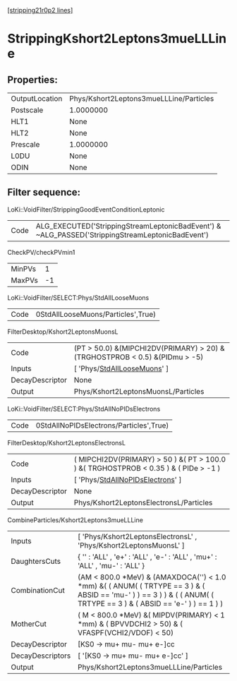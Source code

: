 [[stripping21r0p2 lines]](./stripping21r0p2-index)

# StrippingKshort2Leptons3mueLLLine

## Properties:

|                |                                         |
|----------------|-----------------------------------------|
| OutputLocation | Phys/Kshort2Leptons3mueLLLine/Particles |
| Postscale      | 1.0000000                               |
| HLT1           | None                                    |
| HLT2           | None                                    |
| Prescale       | 1.0000000                               |
| L0DU           | None                                    |
| ODIN           | None                                    |

## Filter sequence:

LoKi::VoidFilter/StrippingGoodEventConditionLeptonic

|      |                                                                                                  |
|------|--------------------------------------------------------------------------------------------------|
| Code | ALG_EXECUTED('StrippingStreamLeptonicBadEvent') & ~ALG_PASSED('StrippingStreamLeptonicBadEvent') |

CheckPV/checkPVmin1

|        |     |
|--------|-----|
| MinPVs | 1   |
| MaxPVs | -1  |

LoKi::VoidFilter/SELECT:Phys/StdAllLooseMuons

|      |                                    |
|------|------------------------------------|
| Code | 0StdAllLooseMuons/Particles',True) |

FilterDesktop/Kshort2LeptonsMuonsL

|                 |                                                                                     |
|-----------------|-------------------------------------------------------------------------------------|
| Code            | (PT \> 50.0) &(MIPCHI2DV(PRIMARY) \> 20) &(TRGHOSTPROB \< 0.5) &(PIDmu \> -5)       |
| Inputs          | [ 'Phys/[StdAllLooseMuons](./stripping21r0p2-commonparticles-stdallloosemuons)' ] |
| DecayDescriptor | None                                                                                |
| Output          | Phys/Kshort2LeptonsMuonsL/Particles                                                 |

LoKi::VoidFilter/SELECT:Phys/StdAllNoPIDsElectrons

|      |                                         |
|------|-----------------------------------------|
| Code | 0StdAllNoPIDsElectrons/Particles',True) |

FilterDesktop/Kshort2LeptonsElectronsL

|                 |                                                                                               |
|-----------------|-----------------------------------------------------------------------------------------------|
| Code            | ( MIPCHI2DV(PRIMARY) \> 50 ) &( PT \> 100.0 ) &( TRGHOSTPROB \< 0.35 ) & ( PIDe \> -1 )       |
| Inputs          | [ 'Phys/[StdAllNoPIDsElectrons](./stripping21r0p2-commonparticles-stdallnopidselectrons)' ] |
| DecayDescriptor | None                                                                                          |
| Output          | Phys/Kshort2LeptonsElectronsL/Particles                                                       |

CombineParticles/Kshort2Leptons3mueLLLine

|                  |                                                                                                                                                                        |
|------------------|------------------------------------------------------------------------------------------------------------------------------------------------------------------------|
| Inputs           | [ 'Phys/Kshort2LeptonsElectronsL' , 'Phys/Kshort2LeptonsMuonsL' ]                                                                                                    |
| DaughtersCuts    | { '' : 'ALL' , 'e+' : 'ALL' , 'e-' : 'ALL' , 'mu+' : 'ALL' , 'mu-' : 'ALL' }                                                                                           |
| CombinationCut   | (AM \< 800.0 \*MeV) & (AMAXDOCA('') \< 1.0 \*mm) &( ( ANUM( ( TRTYPE == 3 ) & ( ABSID == 'mu-' ) ) == 3 ) ) & ( ( ANUM( ( TRTYPE == 3 ) & ( ABSID == 'e-' ) ) == 1 ) ) |
| MotherCut        | ( M \< 800.0 \*MeV) &( MIPDV(PRIMARY) \< 1 \*mm) & ( BPVVDCHI2 \> 50) & ( VFASPF(VCHI2/VDOF) \< 50)                                                                    |
| DecayDescriptor  | [KS0 -\> mu+ mu- mu+ e-]cc                                                                                                                                           |
| DecayDescriptors | [ '[KS0 -\> mu+ mu- mu+ e-]cc' ]                                                                                                                                   |
| Output           | Phys/Kshort2Leptons3mueLLLine/Particles                                                                                                                                |
